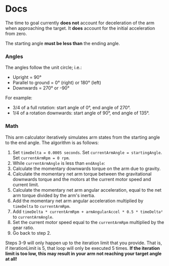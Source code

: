 # Docs

The time to goal currently **does not** account for deceleration of the arm when approaching the target. It **does** account for the initial acceleration from zero.

The starting angle **must be less than** the ending angle.

### Angles

The angles follow the unit circle; i.e.:

* Upright = 90°
* Parallel to ground = 0° (right) or 180° (left)
* Downwards = 270° or -90°

For example:

* 3/4 of a full rotation: start angle of 0°, end angle of 270°.
* 1/4 of a rotation downwards: start angle of 90°, end angle of 135°.

### Math

This arm calculator iteratively simulates arm states from the starting angle to the end angle. The algorithm is as follows:

1. Set `timeDelta = 0.0005 seconds`. Set `currentArmAngle = startingAngle`. Set `currentArmRpm = 0 rpm`.
2. While `currentArmAngle` is less than `endAngle`:
3. Calculate the momentary downwards torque on the arm due to gravity.
4. Calculate the momentary net arm torque between the gravitational downwards torque and the motors at the current motor speed and current limit.
5. Calculate the momentary net arm angular acceleration, equal to the net arm torque divided by the arm's inertia.
6. Add the momentary net arm angular acceleration multiplied by `timeDelta` to `currentArmRpm`.
7. Add `timeDelta * currentArmRpm + armAngularAccel * 0.5 * timeDelta²` to `currentArmAngle`.
8. Set the current motor speed equal to the `currentArmRpm` multiplied by the gear ratio.
9. Go back to step 2.

Steps 3-9 will only happen up to the iteration limit that you provide. That is, if iterationLimit is 5, that loop will only be executed 5 times. **If the iteration limit is too low, this may result in your arm not reaching your target angle at all!**
